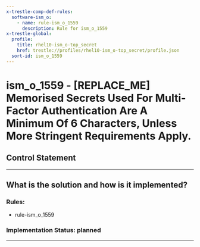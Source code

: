 ```yaml
---
x-trestle-comp-def-rules:
  software-ism_o:
    - name: rule-ism_o_1559
      description: Rule for ism_o_1559
x-trestle-global:
  profile:
    title: rhel10-ism_o-top_secret
    href: trestle://profiles/rhel10-ism_o-top_secret/profile.json
  sort-id: ism_o_1559
---
```


# ism_o_1559 - \[REPLACE_ME\] Memorised Secrets Used For Multi-Factor Authentication Are A Minimum Of 6 Characters, Unless More Stringent Requirements Apply.

## Control Statement

______________________________________________________________________

## What is the solution and how is it implemented?

<!-- For implementation status enter one of: implemented, partial, planned, alternative, not-applicable -->

<!-- Note that the list of rules under ### Rules: is read-only and changes will not be captured after assembly to JSON -->

<!-- Add control implementation description here for control: ism_o_1559 -->

### Rules:

  - rule-ism_o_1559

### Implementation Status: planned

______________________________________________________________________
